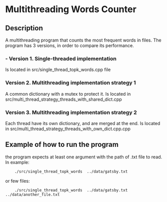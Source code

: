 # Multithreading Words Counter
## Description
A multithreading program that counts the most frequent words in files.
The program has 3 versions, in order to compare its performance.

 ### - Version 1. Single-threaded implementation
Is located in src/single_thread_topk_words.cpp file 

 ### Version 2. Multithreading implementation strategy 1
A common dictionary with a mutex to protect it.
Is located in src/multi_thread_strategy_threads_with_shared_dict.cpp

 ### Version 3. Multithreading implementation strategy 2
Each thread have its own dictionary, and are merged at the end.
Is located in src/multi_thread_strategy_threads_with_own_dict.cpp.cpp

## Example of how to run the program
the program expects at least one argument with the path of .txt file to read. In example:
```
    ./src/single_thread_topk_words  ../data/gatsby.txt
```
or few files:

```
    ./src/single_thread_topk_words  ../data/gatsby.txt ../data/another_file.txt
```



